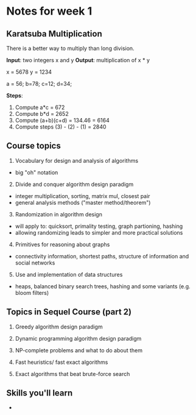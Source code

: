 # Notes for week 1

## Karatsuba Multiplication

There is a better way to multiply than long division.

**Input**: two integers x and y
**Output**: multiplication of x * y

x = 5678
y = 1234

a = 56; b=78; c=12; d=34;

**Steps**:
1. Compute a*c = 672
2. Compute b*d = 2652
3. Compute (a+b)(c+d) = 134.46 = 6164
4. Compute steps (3) - (2) - (1) = 2840

## Course topics

1. Vocabulary for design and analysis of algorithms
- big "oh" notation

2. Divide and conquer algorithm design paradigm
- integer multiplication, sorting, matrix mul, closest pair
- general analysis methods ("master method/theorem")

3. Randomization in algorithm design
- will apply to: quicksort, primality testing, graph partioning, hashing
- allowing randomizing leads to simpler and more practical solutions

4. Primitives for reasoning about graphs
- connectivity information, shortest paths, structure of information and social networks

5. Use and implementation of data structures
- heaps, balanced binary search trees, hashing and some variants (e.g. bloom filters)

## Topics in Sequel Course (part 2)

1. Greedy algorithm design paradigm

2. Dynamic programming algorithm design paradigm

3. NP-complete problems and what to do about them

4. Fast heuristics/ fast exact algorithms

5. Exact algorithms that beat brute-force search

## Skills you'll learn

- 
